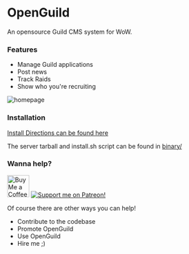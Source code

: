 # OpenGuild
An opensource Guild CMS system for WoW.

### Features
 - Manage Guild applications
 - Post news 
 - Track Raids
 - Show who you're recruiting

![homepage](http://i.imgur.com/1tKJI6O.jpg)


### Installation
[Install Directions can be found here](INSTALLGUIDE.md)

The server tarball and install.sh script can be found in [binary/](binary/) 


### Wanna help? 
<a href='https://ko-fi.com/A7012K2H' target='_blank'><img height='51' style='border:0px;height:51px;' src='https://az743702.vo.msecnd.net/cdn/kofi2.png?v=0' border='0' alt='Buy Me a Coffee at ko-fi.com' /></a> [![Support me on Patreon!](https://c5.patreon.com/external/logo/become_a_patron_button.png)](https://patreon.com/finchMFG)

Of course there are other ways you can help!
 - Contribute to the codebase
 - Promote OpenGuild
 - Use OpenGuild
 - Hire me ;)
